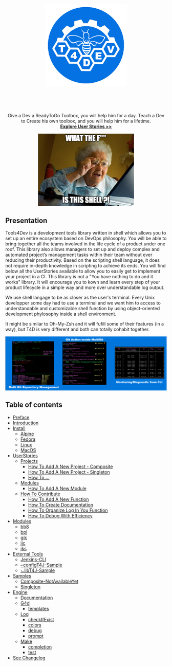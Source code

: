 <p align="center">
    <img src="https://github.com/T4D-Suites/T4D-Ressources/blob/master/Logo.png" width="256">
</p>
<br />
<br />
<br />
<p align="center">
  Give a Dev a ReadyToGo Toolbox, you will help him for a day. Teach a Dev to Create his own toolbox, and you will help him for a lifetime. 
  <br />
    <a href="https://Link"><strong>Explore User Stories >></strong></a>
  <br />
</p>

<p align="center">
    <img src="https://github.com/T4D-Suites/T4D-Ressources/blob/master/Funny.png" width="300">
</p> 

## Presentation

Tools4Dev is a development tools library written in shell which allows you to set up an entire ecosystem based on DevOps philosophy. You will be able to bring together all the teams involved in the life cycle of a product under one roof. This library also allows managers to set up and deploy complex and automated project’s management tasks within their team without ever reducing their productivity. Based on the scripting shell language, it does not require in-depth knowledge in scripting to achieve its ends. You will find below all the UserStories available to allow you to easily get to implement your project in a CI. This library is not a "You have nothing to do and it works" library. It will encourage you to kown and learn every step of your product lifecycle in a simple way and more over understandable log output.

We use shell langage to be as closer as the user's terminal. Every Unix developper some day had to use a terminal and we want him to access to understandable and customizable shell function by using object-oriented development phylosophy inside a shell environment.

It might be similar to Oh-My-Zsh and it will fufill some of their features (in a way), but T4D is very different and both can totally cohabit together.

<p align="center">
    <img src="https://github.com/T4D-Suites/T4D-Ressources/blob/master/Readme-Banner1.png" width="800">
</p> 


## Table of contents

 * [Preface](.Ressources/docs/MarkDown/Preface.md)
 * [Introduction](.Ressources/docs/MarkDown/Introduction.md)
 * [Install](.Ressources/docs/MarkDown/Platforms/INSTALL.md)
   * [Alpine](.Ressources/docs/MarkDown/Platforms/Alpine.md)
   * [Fedora](.Ressources/docs/MarkDown/Platforms/Fedora.md)
   * [Linux](.Ressources/docs/MarkDown/Platforms/Linux.md)
   * [MacOS](.Ressources/docs/MarkDown/Platforms/MacOS.md)
 * [UserStories]()
   * [Projects]()
     * [How To Add A New Project - Composite]()
     * [How To Add A New Project - Singleton]()
     * [How To ...]()
   * [Modules]()
     * [How To Add A New Module]()
   * [How To Contribute]()
     * [How To Add A New Function]()
     * [How To Create Documentation]()
     * [How To Organize Log In You Function]()
     * [How To Debug With Efficiency]()
 * [Modules]()
   * [bb8](.Ressources/docs/MarkDown/Modules/bb8.md)
   * [bpi](.Ressources/docs/MarkDown/Modules/bpi.md)
   * [gik](.Ressources/docs/MarkDown/Modules/gik.md)
   * [jic](.Ressources/docs/MarkDown/Modules/jic.md)
   * [jks](.Ressources/docs/MarkDown/Modules/jks.md)
 * [External Tools](https://github.com/T4D-Suites/Tools4Jenkins)
   * [Jenkins-CLI](https://github.com/T4D-Suites/Tools4Jenkins)
   * [⌐configT4J-Sample](https://github.com/T4D-Suites/configT4J-Sample)
   * [⌙libT4J-Sample](https://github.com/T4D-Suites/libT4J-Sample)
 * [Samples](https://github.com/T4D-Suites/T4D-Sample-CMake)
   * [Composite-NotAvailableYet]()
   * [Singleton](https://github.com/T4D-Suites/T4D-Sample-CMake)
 * [Engine]()
   * [Documentation](.Ressources/docs/MarkDown/Utils/Documentation.md)
   * [G4d](.Ressources/docs/MarkDown/Utils/G4d.md)
     * [templates](.Ressources/docs/MarkDown/Utils/G4d-templates.md)
   * [Log](.Ressources/docs/MarkDown/Utils/Log.md)
     * [checkIfExist](.Ressources/docs/MarkDown/Utils/Log-checkIfExist.md)
     * [colors](.Ressources/docs/MarkDown/Utils/Log-colors.md)
     * [debug](.Ressources/docs/MarkDown/Utils/Log-debug.md)
     * [prompt](.Ressources/docs/MarkDown/Utils/Log-prompt.md)
   * [Make](.Ressources/docs/MarkDown/Utils/Make.md)
     * [completion](.Ressources/docs/MarkDown/Utils/Make-completion.md)
     * [test](.Ressources/docs/MarkDown/Utils/Make-test.md)
 * [See Changelog](CHANGELOG.md)
